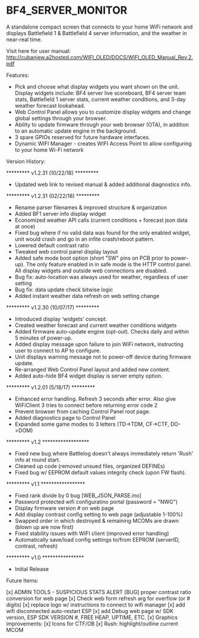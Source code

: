 # BF4_SERVER_MONITOR

A standalone compact screen that connects to your home WiFi network and displays Battlefield 1 & Battlefield 4 server information, and the weather in near-real time.

Visit here for user manual: http://cubanjew.a2hosted.com/WIFI_OLED/DOCS/WIFI_OLED_Manual_Rev.2.pdf

Features:
- Pick and choose what display widgets you want shown on the unit. Display widgets include: BF4 server live scoreboard, BF4 server team stats, Battlefield 1 server stats, current weather conditions, and 3-day weather forecast lookahead.
- Web Control Panel allows you to customize display widgets and change global settings through your browser.
- Ability to update firmware through your web browser (OTA), in addition to an automatic update engine in the background.
- 3 spare GPIOs reserved for future hardware interfaces. 
- Dynamic WIFI Manager - creates WIFI Access Point to allow configuring to your home Wi-Fi network



Version History:


********* v1.2.31 (10/22/18) *********
- Updated web link to revised manual & added additional diagnostics info.

********* v1.2.31 (02/22/18) *********
- Rename parser filenames & improved structure & organization
- Added BF1 server info display widget
- Economized weather API calls (current conditions + forecast json data at once)
- Fixed bug where if no valid data was found for the only enabled widget, unit would crash and go in an infite crash/reboot pattern.
- Lowered default contrast ratio
- Tweaked web control panel display layout
- Added safe mode boot option (short "SW" pins on PCB prior to power-up). The only feature enabled in in safe mode is the HTTP control panel. All display widgets and outside web connections are disabled.
- Bug fix: auto-location was always used for weather, regardless of user setting
- Bug fix:  data update check bitwise logic
- Added instant weather data refresh on web setting change

********* v1.2.30 (10/07/17) *********
- Introduced display ‘widgets’ concept. 
- Created weather forecast and current weather conditions widgets
- Added firmware auto-update engine (opt-out). Checks daily and within 5 minutes of power-up.
- Added display message upon failure to join WiFi network, instructing user to connect to AP to configure.
- Unit displays warning message not to power-off device during firmware update.
- Re-arranged Web Control Panel layout and added new content.
- Added auto-hide BF4 widget display is server empty option.

********* v1.2.01 (5/18/17) *********
- Enhanced error handling. Refresh 3 seconds after error. Also give WiFiClient 3 tries to connect before returning error code 2
- Prevent browser from caching Control Panel root page. 
- Added diagnostics page to Control Panel
- Expanded some game modes to 3 letters (TD->TDM, CF->CTF, DO->DOM)

********* v1.2 ******************
- Fixed new bug where Battlelog doesn't always immediately return 'Rush' info at round start.
- Cleaned up code (removed unsued files, organized DEFINEs)
- Fixed bug w/ EEPROM default values integrity check (upon FW flash).

********* v1.1 *****************
- Fixed rank divide by 0 bug [WEB_JSON_PARSE.ino]
- Password protected wifi configuratino portal (password = "NWG")
- Display firmware version # on web page
- Add display contrast config setting to web page (adjustable 1-100%)
- Swapped order in which destroyed & remaining MCOMs are drawn (blown up are now first)
- Fixed stability issues with WIFI client (improved error handling)
- Automatically save/load config settings to/from EEPROM (serverID, contrast, refresh)

********* v1.0  ****************
- Initial Release

Future Items:

[x] ADMIN TOOLS - SUSPICIOUS STATS ALERT
[BUG] proper contrast ratio conversion for web page
[x] Check web form refresh arg for overflow (or # digits)
[x] replace logo w/ instructions to connect to wifi manager 
[x] add wifi disconnected auto-restart ESP
[x] add Debug web page w/ SDK version, ESP SDK VERSION #, FREE HEAP, UPTIME, ETC.
[x] Graphics improvements:
	[x]	Icons for CTF/OB
	[x] Rush: highlight/outline current MCOM 
